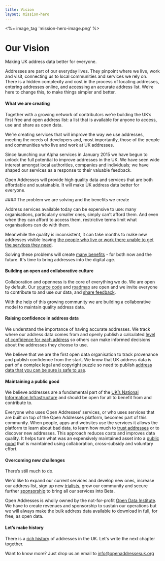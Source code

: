 ```yaml
---
title: Vision
layout: mission-hero
---
```


<div class="content-hero">
	<div class="content-hero-gfx"><%= image_tag 'mission-hero-image.png' %></a></div>
	<div class="content-hero-content">
		<h1>Our Vision</h1>
		<p>Making UK address data better for everyone.</p>
	</div>
</div>

Addresses are part of our everyday lives. They pinpoint where we live, work and visit, connecting us to local communities and services we rely on. There is a hidden complexity and cost in the process of locating addresses, entering addresses online, and  accessing an accurate address list. We’re here to change this, to make things simpler and better.

#### What we are creating

Together with a growing network of contributors we’re building the UK’s first free and open address list: a list that is available for anyone to access, use and share as open data.

We’re creating services that will improve the way we use addresses, meeting the needs of developers and, most importantly, those of the people and communities who live and work at UK addresses.

Since launching our Alpha services in January 2015 we have begun to unlock the full potential to improve addresses in the UK. We have seen wide interest amongst local authorities, companies and individuals; we have shaped our services as a response to their valuable feedback.

Open Addresses will provide high quality data and services that are both affordable and sustainable. It will make UK address data better for everyone.

#### The problem we are solving and the benefits we create

Address services available today can be expensive to use: many organisations, particularly smaller ones, simply can’t afford them. And even when they can afford to access them, restrictive terms limit what organisations can do with them.

Meanwhile the quality is inconsistent, it can take months to make new addresses visible leaving [the people who live or work there unable to get the services they need](https://alpha.openaddressesuk.org/blog/2015/02/09/living-breathing-problem).

Solving these problems will create [many benefits](/get-involved/sponsors#benefits) - for both now and the future. It's time to bring addresses into the digital age.

#### Building an open and collaborative culture

Collaboration and openness is the core of everything we do. We are open by default. Our [source code](https://github.com/OpenAddressesUK) and [roadmap](https://github.com/OpenAddressesUK/roadmap/issues) are open and we invite everyone to contribute to and use our data, and [share feedback](https://github.com/OpenAddressesUK/forum). 

With the help of this growing community we are building a collaborative model to maintain quality address data.

#### Raising confidence in address data 

We understand the importance of having accurate addresses. We track where our address data comes from and openly publish a calculated [level of confidence for each address](https://alpha.openaddressesuk.org/blog/2015/02/20/confidence) so others can make informed decisions about the addresses they choose to use.

We believe that we are the first open data organisation to track provenance and publish confidence from the start. We know that UK address data is part of a complex legal and copyright puzzle so need to publish [address data that you can be sure is safe to use](https://alpha.openaddressesuk.org/blog/2015/01/26/making-address-data-safe).

#### Maintaining a public good

We believe addresses are a fundamental part of the [UK’s National Information Infrastructure](https://www.gov.uk/government/publications/national-information-infrastructure/national-information-infrastructure) and should be open for all to benefit from and contribute to.

Everyone who uses Open Addresses’ services, or who uses services that are built on top of the Open Addresses platform, becomes part of this community. When people, apps and websites use the services it allows the platform to learn about bad data, to learn how much to [trust addresses](https://alpha.openaddressesuk.org/blog/2015/02/20/confidence) or to discover new addresses. This approach reduces costs and improves data quality. It helps turn what was an expensively maintained asset into a [public good](http://www.slideshare.net/JeniT/bcs-address-day-open-addresses-jeni-tennison) that is maintained using collaboration, cross-subsidy and voluntary effort.

#### Overcoming new challenges 

There’s still much to do.

We'd like to expand our current services and develop new ones, increase our address list, sign up new [trialists](/get-involved/trialists), grow our community and secure further [sponsorship](/get-involved/sponsors) to bring all our services into Beta.

Open Addresses is wholly owned by the not-for-profit [Open Data Institute](https://theodi.org/). We have to create revenues and sponsorship to sustain our operations but we will always make the bulk address data available to download in full, for free, as open data.

#### Let’s make history

There is a [rich history](http://www.huffingtonpost.co.uk/jeni-tennison/a-brief-history-of-open-a_b_6485628.html?) of addresses in the UK. Let's write the next chapter together.

Want to know more? Just drop us an email to [info@openaddressesuk.org](mailto:info@openaddressesuk.org)
